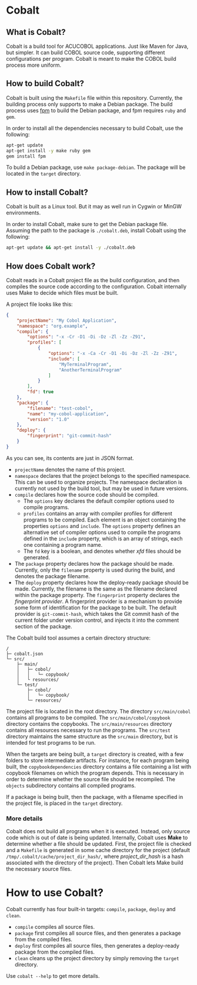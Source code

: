 # Cobalt

## What is Cobalt?

Cobalt is a build tool for ACUCOBOL applications. Just like Maven for Java, but simpler. It can build COBOL source code,
supporting different configurations per program. Cobalt is meant to make the COBOL build process more uniform.

## How to build Cobalt?

Cobalt is built using the `Makefile` file within this repository. Currently, the building process only supports to make
a Debian package. The build process uses [fpm](https://github.com/jordansissel/fpm) to build the Debian package, and fpm
requires `ruby` and `gem`.

In order to install all the dependencies necessary to build Cobalt, use the following:

```bash
apt-get update
apt-get install -y make ruby gem
gem install fpm
```

To build a Debian package, use `make package-debian`. The package will be located in the `target` directory.

## How to install Cobalt?

Cobalt is built as a Linux tool. But it may as well run in Cygwin or MinGW environments.

In order to install Cobalt, make sure to get the Debian package file. Assuming the path to the package is
`./cobalt.deb`, install Cobalt using the following:

```bash
apt-get update && apt-get install -y ./cobalt.deb
```

## How does Cobalt work?

Cobalt reads in a Cobalt project file as the build configuration, and then compiles the source code according to the
configuration. Cobalt internally uses Make to decide which files must be built.

A project file looks like this:

```json
{
    "projectName": "My Cobol Application",
    "namespace": "org.example",
    "compile": {
        "options": "-x -Cr -D1 -Di -Dz -Zl -Zz -Z91",
        "profiles": [
            {
                "options": "-x -Ca -Cr -D1 -Di -Dz -Zl -Zz -Z91",
                "include": [
                    "MyTerminalProgram",
                    "AnotherTerminalProgram"
                ]
            }
        ],
        "fd": true
    },
    "package": {
        "filename": "test-cobol",
        "name": "my-cobol-application",
        "version": "1.0"
    },
    "deploy": {
        "fingerprint": "git-commit-hash"
    }
}
```

As you can see, its contents are just in JSON format.

* `projectName` denotes the name of this project.
* `namespace` declares that the project belongs to the specified namespace. This can be used to organize projects. The
namespace declaration is currently not used by the build tool, but may be used in future versions.
* `compile` declares how the source code should be compiled.
    * The `options` key declares the default compiler options used to compile programs.
    * `profiles` contains an array with compiler profiles for different programs to be compiled. Each element is an
        object containing the properties `options` and `include`. The `options` property defines an alternative set of
        compiler options used to compile the programs defined in the `include` property, which is an array of strings,
        each one containing a program name.
    * The `fd` key is a boolean, and denotes whether *xfd* files should be generated.
* The `package` property declares how the package should be made. Currently, only the `filename` property is used during
the build, and denotes the package filename.
* The `deploy` property declares how the deploy-ready package should be made. Currently, the filename is the same as the
filename declared within the package property. The `fingerprint` property declares the *fingerprint provider*. A
fingerprint provider is a mechanism to provide some form of identification for the package to be built. The default
provider is `git-commit-hash`, which takes the Git commit hash of the current folder under version control, and injects
it into the comment section of the package.

The Cobalt build tool assumes a certain directory structure:

    /
    ├─ cobalt.json
    └─ src/
        ├─ main/
        │   ├─ cobol/
        │   │   └─ copybook/
        │   └ resources/
        └─ test/
            ├─ cobol/
            │   └─ copybook/
            └─ resources/

The project file is located in the root directory. The directory `src/main/cobol` contains all programs to be compiled.
The `src/main/cobol/copybook` directory contains the copybooks. The `src/main/resources` directory contains all
resources necessary to run the programs. The `src/test` directory maintains the same structure as the `src/main`
directory, but is intended for test programs to be run.

When the targets are being built, a `target` directory is created, with a few folders to store intermediate artifacts.
For instance, for each program being built, the `copybookdependencies` directory contains a file containing a list with
copybook filenames on which the program depends. This is necessary in order to determine whether the source file should
be recompiled. The `objects` subdirectory contains all compiled programs.

If a package is being built, then the package, with a filename specified in the project file, is placed in the `target`
directory.

### More details

Cobalt does not build all programs when it is executed. Instead, only source code which is out of date is being updated.
Internally, Cobalt uses **Make** to determine whether a file should be updated. First, the project file is checked and
a `Makefile` is generated in some cache directory for the project (default `/tmp/.cobalt/cache/project_dir_hash/`, where
*project_dir_hash* is a hash associated with the directory of the project). Then Cobalt lets Make build the necessary
source files.

# How to use Cobalt?

Cobalt currently has four built-in targets: `compile`, `package`, `deploy` and `clean`.

* `compile` compiles all source files.
* `package` first compiles all source files, and then generates a package from the compiled files.
* `deploy` first compiles all source files, then generates a deploy-ready package from the compiled files.
* `clean` cleans up the project directory by simply removing the `target` directory.

Use `cobalt --help` to get more details.
